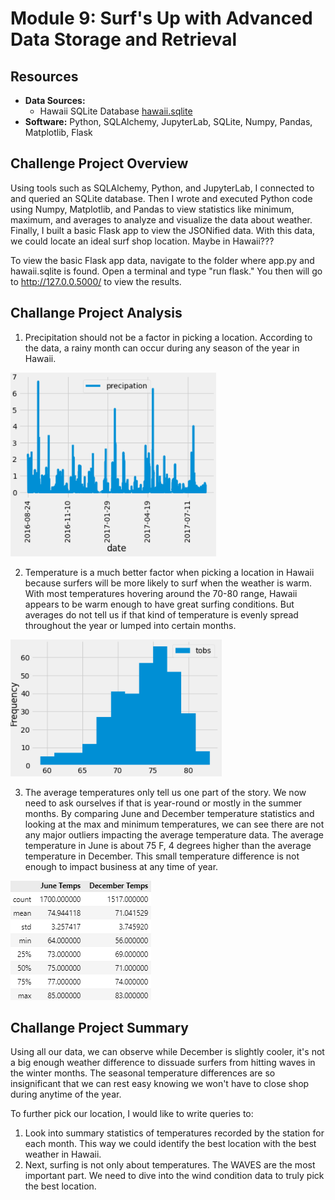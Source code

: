 # Module 9: Surf's Up with Advanced Data Storage and Retrieval
## Resources

- **Data Sources:** 
  - Hawaii SQLite Database [hawaii.sqlite](Resources/hawaii.sqlite)
- **Software:** Python, SQLAlchemy, JupyterLab, SQLite, Numpy, Pandas, Matplotlib, Flask

## Challenge Project Overview 

Using tools such as SQLAlchemy, Python, and JupyterLab, I connected to and queried an SQLite database. Then I wrote and executed Python code using Numpy, Matplotlib, and Pandas to view statistics like minimum, maximum, and averages to analyze and visualize the data about weather. Finally, I built a basic Flask app to view the JSONified data. With this data, we could locate an ideal surf shop location. Maybe in Hawaii???

To view the basic Flask app data, navigate to the folder where app.py and hawaii.sqlite is found. Open a terminal and type "run flask." You then will go to http://127.0.0.5000/ to view the results.

## Challange Project Analysis

1) Precipitation should not be a factor in picking a location. According to the data, a rainy month can occur during any season of the year in Hawaii.

![Fig1](Images/Fig1.PNG)

2) Temperature is a much better factor when picking a location in Hawaii because surfers will be more likely to surf when the weather is warm. With most temperatures hovering around the 70-80 range, Hawaii appears to be warm enough to have great surfing conditions. But averages do not tell us if that kind of temperature is evenly spread throughout the year or lumped into certain months. 

![Fig2](Images/Fig2.PNG) 

3) The average temperatures only tell us one part of the story. We now need to ask ourselves if that is year-round or mostly in the summer months. By comparing June and December temperature statistics and looking at the max and minimum temperatures, we can see there are not any major outliers impacting the average temperature data. The average temperature in June is about 75 F, 4 degrees higher than the average temperature in December. This small temperature difference is not enough to impact business at any time of year.

![Fig3](Images/Fig3.PNG)

## Challange Project Summary

Using all our data, we can observe while December is slightly cooler, it's not a big enough weather difference to dissuade surfers from hitting waves in the winter months. The seasonal temperature differences are so insignificant that we can rest easy knowing we won't have to close shop during anytime of the year. 

To further pick our location, I would like to write queries to:
1) Look into summary statistics of temperatures recorded by the station for each month. This way we could identify the best location with the best weather in Hawaii.
2) Next, surfing is not only about temperatures. The WAVES are the most important part. We need to dive into the wind condition data to truly pick the best location. 
 
